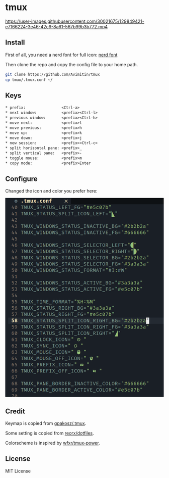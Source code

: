 # tmux

https://user-images.githubusercontent.com/30021675/129849421-e7166224-3e46-42c9-8a61-567b99b3b772.mp4

## Install

First of all, you need a nerd font for full icon:
[nerd font](https://nerdfonts.com/) 

Then clone the repo and copy the config file to your home path.

```bash
git clone https://github.com/Avimitin/tmux
cp tmux/.tmux.conf ~/
```

## Keys

```text
* prefix:                <Ctrl-a>
* next window:           <prefix><Ctrl-l>
* previous window:       <prefix><Ctrl-h>
* move next:             <prefix>l
* move previous:         <prefix>h
* move up:               <prefix>k
* move down:             <prefix>j
* new session:           <prefix><Ctrl-c>
* split horizontal pane: <prefix>_
* split vertical pane:   <prefix>-
* toggle mouse:          <prefix>m
* copy mode:             <prefix>Enter
```

## Configure

Changed the icon and color you prefer here:

![image](./tmux-configure.png) 

## Credit

Keymap is copied from
[gpakosz/.tmux](https://github.com/gpakosz/.tmux).

Some setting is copied from
[reorx/dotfiles](https://github.com/reorx/dotfiles/blob/master/tmux.conf).

Colorscheme is inspired by
[wfxr/tmux-power](https://github.com/wfxr/tmux-power).

## License

MIT License

